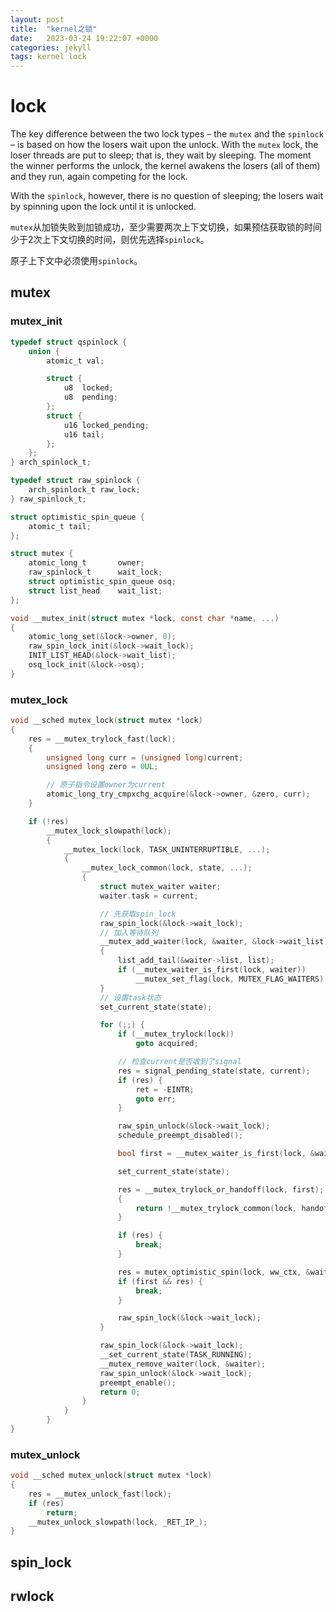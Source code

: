 ```yaml
---
layout: post
title:  "kernel之锁"
date:   2023-03-24 19:22:07 +0000
categories: jekyll
tags: kernel lock
---
```


# lock

The key difference between the two lock types – the `mutex` and the `spinlock` – is based on how the losers wait upon the unlock. With the `mutex` lock, the loser threads are put to sleep; that is, they wait by sleeping. The moment the winner performs the unlock, the kernel awakens the losers (all of them) and they run, again competing for the lock.

With the `spinlock`, however, there is no question of sleeping; the losers wait by spinning upon the lock until it is unlocked.

`mutex`从加锁失败到加锁成功，至少需要两次上下文切换，如果预估获取锁的时间少于2次上下文切换的时间，则优先选择`spinlock`。

原子上下文中必须使用`spinlock`。

## mutex

### mutex_init

```c
typedef struct qspinlock {
	union {
		atomic_t val;

		struct {
			u8	locked;
			u8	pending;
		};
		struct {
			u16	locked_pending;
			u16	tail;
		};
	};
} arch_spinlock_t;

typedef struct raw_spinlock {
	arch_spinlock_t raw_lock;
} raw_spinlock_t;

struct optimistic_spin_queue {
    atomic_t tail;
};

struct mutex {
	atomic_long_t		owner;
	raw_spinlock_t		wait_lock;
	struct optimistic_spin_queue osq;
	struct list_head	wait_list;
};

void __mutex_init(struct mutex *lock, const char *name, ...)
{
    atomic_long_set(&lock->owner, 0);
	raw_spin_lock_init(&lock->wait_lock);
	INIT_LIST_HEAD(&lock->wait_list);
	osq_lock_init(&lock->osq);
}
```

### mutex_lock

```c
void __sched mutex_lock(struct mutex *lock)
{
    res = __mutex_trylock_fast(lock);
    {
        unsigned long curr = (unsigned long)current;
	    unsigned long zero = 0UL;

        // 原子指令设置owner为current
	    atomic_long_try_cmpxchg_acquire(&lock->owner, &zero, curr);
    }

    if (!res)
		__mutex_lock_slowpath(lock);
        {
            __mutex_lock(lock, TASK_UNINTERRUPTIBLE, ...);
            {
                __mutex_lock_common(lock, state, ...);
                {
                    struct mutex_waiter waiter;
                    waiter.task = current;

                    // 先获取spin_lock
                    raw_spin_lock(&lock->wait_lock);
                    // 加入等待队列
                    __mutex_add_waiter(lock, &waiter, &lock->wait_list);
                    {
                        list_add_tail(&waiter->list, list);
                        if (__mutex_waiter_is_first(lock, waiter))
                            __mutex_set_flag(lock, MUTEX_FLAG_WAITERS);
                    }
                    // 设置task状态
                    set_current_state(state);

                    for (;;) {
                        if (__mutex_trylock(lock))
			                goto acquired;

                        // 检查current是否收到了signal
                        res = signal_pending_state(state, current);
                        if (res) {
                            ret = -EINTR;
			                goto err;
                        }

                        raw_spin_unlock(&lock->wait_lock);
		                schedule_preempt_disabled();

                        bool first = __mutex_waiter_is_first(lock, &waiter);

		                set_current_state(state);

                        res = __mutex_trylock_or_handoff(lock, first);
                        {
                            return !__mutex_trylock_common(lock, handoff);
                        }

                        if (res) {
                            break;
                        }

                        res = mutex_optimistic_spin(lock, ww_ctx, &waiter);
                        if (first && res) {
                            break;
                        }

                        raw_spin_lock(&lock->wait_lock);
                    }

                    raw_spin_lock(&lock->wait_lock);
                    __set_current_state(TASK_RUNNING);
                    __mutex_remove_waiter(lock, &waiter);
                    raw_spin_unlock(&lock->wait_lock);
                    preempt_enable();
                    return 0;
                }
            }
        }
}
```

### mutex_unlock

```c
void __sched mutex_unlock(struct mutex *lock)
{
    res = __mutex_unlock_fast(lock);
    if (res)
		return;
    __mutex_unlock_slowpath(lock, _RET_IP_);
}
```

## spin_lock


## rwlock